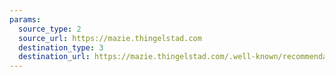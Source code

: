 ```yaml
---
params:
  source_type: 2
  source_url: https://mazie.thingelstad.com
  destination_type: 3
  destination_url: https://mazie.thingelstad.com/.well-known/recommendations.opml
---
```

